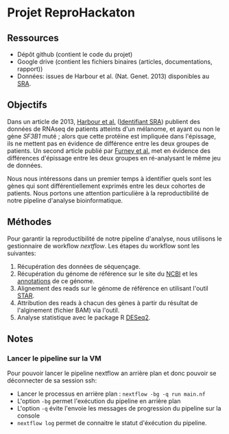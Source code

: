 # Projet ReproHackaton

## Ressources
- Dépôt github (contient le code du projet)
- Google drive (contient les fichiers binaires (articles, documentations, rapport))
- Données: issues de Harbour et al. (Nat. Genet. 2013) disponibles au [SRA](https://www.ncbi.nlm.nih.gov/Traces/study/?acc=SRP017413&o=acc_s%3Aa).

## Objectifs
Dans un article de 2013, [Harbour et al.](https://drive.google.com/file/d/1mR2oxIx7IG2UqzZr1kt1vVCcWvMr6b8B/view?usp=sharing) ([Identifiant SRA](https://trace.ncbi.nlm.nih.gov/Traces/sra/?study=SRP017413)) publient des données de RNAseq de patients atteints d'un mélanome, et ayant ou non le gène *SF3B1* muté ; alors que cette protéine est impliquée dans l'épissage, ils ne mettent pas en évidence de différence entre les deux groupes de patients. Un second article publié par [Furney et al.](https://drive.google.com/file/d/1MSxQ1XNcuXBHLKFrOiXP3Xhky4Q00pmb/view?usp=sharing) met en évidence des différences d'épissage entre les deux groupes en ré-analysant le même jeu de données.

Nous nous intéressons dans un premier temps à identifier quels sont les gènes qui sont différentiellement exprimés entre les deux cohortes de patients. Nous portons une attention particulière à la reproductibilité de notre pipeline d'analyse bioinformatique.

## Méthodes

Pour garantir la reproductibilité de notre pipeline d'analyse, nous utilisons le gestionnaire de workflow *nextflow*. Les étapes du workflow sont les suivantes:
1. Récupération des données de séquençage.
2. Récupération du génome de référence sur le site du [NCBI](https://www.ncbi.nlm.nih.gov/assembly/GCF_000001405.39) et les [annotations](ftp://ftp.ensembl.org/pub/release-101/gtf/homo_sapiens/Homo_sapiens.GRCh38.101.chr.gtf.gz) de ce génome.
3. Alignement des reads sur le génome de référence en utilisant l'outil [STAR](https://github.com/alexdobin/STAR).
4. Attribution des reads à chacun des gènes à partir du résultat de l'alginement (fichier BAM) via l'outil.
5. Analyse statistique avec le package R [DESeq2](https://bioconductor.org/packages/release/bioc/html/DESeq2.html).

## Notes

### Lancer le pipeline sur la VM
Pour pouvoir lancer le pipeline nextflow an arrière plan et donc pouvoir se déconnecter de sa session ssh: 
- Lancer le processus en arrière plan : `nextflow -bg -q run main.nf`
- L'option `-bg` permet l'exécution du pipeline en arrière plan
- L'option `-q` évite l'envoie les messages de progression du pipeline sur la console
- `nextflow log` permet de connaitre le statut d'éxécution du pipeline.
